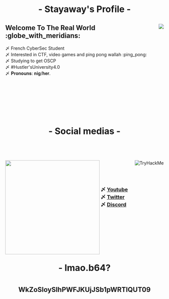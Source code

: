<body>
    <center>
        <h1 align="center"> - Stayaway's Profile - </h1>
        <div align="left">
            <img src='https://lanyard.cnrad.dev/api/280138655081955339' align="right">
            <h3>
                <h2> Welcome To The Real World :globe_with_meridians:  </h2>
                〆 French CyberSec Student <br>
                〆 Interested in CTF, video games and ping pong wallah :ping_pong:  <br>
                〆 Studying to get OSCP <br>
                〆 #Hustler'sUniversity4.0 <br>
                〆 𝐏𝐫𝐨𝐧𝐨𝐮𝐧𝐬: 𝐧𝐢𝐠/𝐡𝐞𝐫. <br><br>
            </h3>
        </div><br><br><br><br><br><br>
      <h1 align="center"> - Social medias - </h1>
      <br><br>
      <div align="left">
          <img src="https://tryhackme-badges.s3.amazonaws.com/Frozzinours.png" alt="TryHackMe" align="right">
                <h3>
                <img src='https://media.tenor.com/i7Gli7YY6T8AAAAC/driveby-kollegah.gif'
                    align="left" weight="300" height="300">
                    <br><br><br><br>
                〆 <a href='https://www.youtube.com/channel/UCOStly82OMp-t_FfBvgI-ew'>Youtube</a>  <br>
                〆 <a href='https://twitter.com/stayaway1992'>Twitter</a> <br>
                〆 <a href='https://discord.gg/qa3S7qdbB6'>Discord</a> <br>
              </h3>
      </div>
      <br><br><br><br><br><br><br>
      <h1 align="center"> - lmao.b64? <h1>
        <h2 align="center"> WkZoSloySlhPWFJKUjJSb1pWRTlQUT09 <h2>
    </center>
</body>
